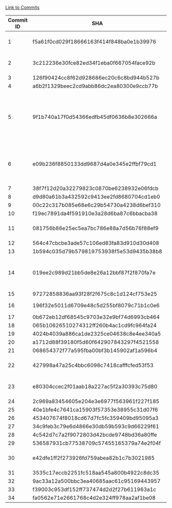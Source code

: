 [Link to Commits](https://github.com/apache/commons-codec/compare/commons-codec-1.14...rel/commons-codec-1.15)

| Commit ID | SHA                                      | Type of Change                              | MC_CG_Precision | MC_CG_Recall | MC_CG_F-Measure | MC_CG_Precision_0.1 | MC_CG_Recall_0.1 | MC_CG_F-Measure_0.1 | MC_CG_Precision_0.2 | MC_CG_Recall_0.2 | MC_CG_F-Measure_0.2 | MC_EG_Precision | MC_EG_Recall | MC_EG_F-Measure | MC_EG_Precision_0.1 | MC_EG_Recall_0.1 | MC_EG_F-Measure_0.1 | MC_EG_Precision_0.2 | MC_EG_Recall_0.2 | MC_EG_F-Measure_0.2 |
|-----------|------------------------------------------|---------------------------------------------|-----------------|--------------|-----------------|---------------------|------------------|---------------------|---------------------|------------------|---------------------|-----------------|--------------|-----------------|---------------------|------------------|---------------------|---------------------|------------------|---------------------|
| 1         | f5a61f0cd029f18666163f414f848ba0e1b39976 | AM, CM, CNM                                 | 0.0746          | 1.0000       | 0.1389          | 0.0762              | 0.8500           | 0.1399              | 0.0542              | 0.4500           | 0.0968              | 0.051194539     | 1            | 0.097402597     | 0.0697              | 0.9333           | 0.1296              | 0.0329              | 0.3333           | 0.0599              |
| 2         | 3c212236e30fce82ed34f1eba0f667054face92b | AF, AM, CM, DSM                             | 0.0815          | 1.0000       | 0.1507          | 0.0885              | 0.9091           | 0.1613              | 0.0655              | 0.5000           | 0.1158              | 0.057432432     | 1            | 0.108626198     | 0.0829              | 1.0000           | 0.1532              | 0.0455              | 0.4118           | 0.0819              |
| 3         | 126f90424cc8f62d928686ec20c6c8bd944b527b | CM                                          | 0.0815          | 1.0000       | 0.1507          | 0.0885              | 0.9091           | 0.1613              | 0.0655              | 0.5000           | 0.1158              | 0.057432432     | 1            | 0.108626198     | 0.0829              | 1.0000           | 0.1532              | 0.0455              | 0.4118           | 0.0819              |
| 4         | a6b2f1329beec2cd9abb86dc2ea80300e9ccb77b | AM, IAF                                     | 0.0876          | 1.0000       | 0.1611          | 0.0957              | 0.9167           | 0.1732              | 0.0756              | 0.5417           | 0.1327              | 0.063333333     | 1            | 0.119122257     | 0.0909              | 1.0000           | 0.1667              | 0.0570              | 0.4737           | 0.1017              |
| 5         | 9f1b740a17f0d54366edfb45df0636b8e302666a | AC, DF, CNPM, AM, CPM, CM, AF, DM, CNF, CNM | 0.1047          | 1.0000       | 0.1895          | 0.1164              | 0.9310           | 0.2069              | 0.1029              | 0.6207           | 0.1765              | 0.08496732      | 1            | 0.156626506     | 0.1226              | 1.0000           | 0.2185              | 0.0988              | 0.6154           | 0.1702              |
| 6         | e09b236f8850133dd9687d4a0e345e2ffbf79cd1 | CPM, CNPM, DM, DF, CPM, AM, CM,             | 0.1047          | 1.0000       | 0.1895          | 0.1164              | 0.9310           | 0.2069              | 0.1029              | 0.6207           | 0.1765              | 0.08496732      | 1            | 0.156626506     | 0.1226              | 1.0000           | 0.2185              | 0.0988              | 0.6154           | 0.1702              |
| 7         | 38f7f12d20a32279823c0870be6238932e06fdcb | CM                                          | 0.1047          | 1.0000       | 0.1895          | 0.1164              | 0.9310           | 0.2069              | 0.1029              | 0.6207           | 0.1765              | 0.08496732      | 1            | 0.156626506     | 0.1226              | 1.0000           | 0.2185              | 0.0988              | 0.6154           | 0.1702              |
| 8         | d9d80a61b3a432592c9413ee2fd8680704cd1eb0 | CM                                          | 0.1079          | 1.0000       | 0.1948          | 0.1202              | 0.9333           | 0.2129              | 0.1029              | 0.6000           | 0.1756              | 0.087947883     | 1            | 0.161676647     | 0.1268              | 1.0000           | 0.2250              | 0.0988              | 0.5926           | 0.1693              |
| 9         | 00c22c317b085e68e6c29b54730a4238d6bef310 | CM                                          | 0.1079          | 1.0000       | 0.1948          | 0.1202              | 0.9333           | 0.2129              | 0.1029              | 0.6000           | 0.1756              | 0.087947883     | 1            | 0.161676647     | 0.1268              | 1.0000           | 0.2250              | 0.0988              | 0.5926           | 0.1693              |
| 10        | f19ec7891da4f591910e3a28d6ba87c6bbacba38 | CM                                          | 0.1079          | 1.0000       | 0.1948          | 0.1202              | 0.9333           | 0.2129              | 0.1029              | 0.6000           | 0.1756              | 0.087947883     | 1            | 0.161676647     | 0.1268              | 1.0000           | 0.2250              | 0.0988              | 0.5926           | 0.1693              |
| 11        | 081756b86e25ec5ea7bc786e88a7d56b76f88ef9 | AC, IAF, CM, CR, AM                         | 0.1285          | 1.0000       | 0.2277          | 0.1440              | 0.9459           | 0.2500              | 0.1351              | 0.6757           | 0.2252              | 0.095652174     | 1            | 0.174603175     | 0.1467              | 1.0000           | 0.2558              | 0.1337              | 0.6970           | 0.2244              |
| 12        | 564c47cbcbe3ade57c106ed83fa83d910d30d408 | AM, CM                                      | 0.1285          | 1.0000       | 0.2277          | 0.1440              | 0.9459           | 0.2500              | 0.1351              | 0.6757           | 0.2252              | 0.094827586     | 1            | 0.173228346     | 0.1460              | 1.0000           | 0.2548              | 0.1329              | 0.6970           | 0.2233              |
| 13        | 1b594c035d79b579819753938f5e53d9435b38b8 | CM                                          | 0.1285          | 1.0000       | 0.2277          | 0.1440              | 0.9459           | 0.2500              | 0.1351              | 0.6757           | 0.2252              | 0.094827586     | 1            | 0.173228346     | 0.1460              | 1.0000           | 0.2548              | 0.1329              | 0.6970           | 0.2233              |
| 14        | 019ee2c989d21bb5de8e26a12bbf87f2f870fa7e | AF, DF, DM, IAM, CPM, CM, AM                | 0.1268          | 1.0000       | 0.2250          | 0.1423              | 0.9444           | 0.2473              | 0.1326              | 0.6667           | 0.2212              | 0.110119048     | 1            | 0.198391421     | 0.1637              | 1.0000           | 0.2814              | 0.1552              | 0.7297           | 0.2559              |
| 15        | 97272858836aa93f28f2f675c8c1d124cf753e25 | CM, AM                                      | 0.1298          | 1.0000       | 0.2298          | 0.1458              | 0.9459           | 0.2527              | 0.1374              | 0.6757           | 0.2283              | 0.110119048     | 1            | 0.198391421     | 0.1637              | 1.0000           | 0.2814              | 0.1552              | 0.7297           | 0.2559              |
| 16        | 196f32e5011d6709e48c5d255bf8079c71b1c0e6 | CM, DF, DM, AC                              | 0.1298          | 1.0000       | 0.2298          | 0.1494              | 0.9730           | 0.2590              | 0.1514              | 0.7568           | 0.2523              | 0.095238095     | 1            | 0.173913043     | 0.1422              | 0.9688           | 0.2480              | 0.1462              | 0.7813           | 0.2463              |
| 17        | 0b672eb12df68545c9703e32e9bf74d6993cb464 | CM                                          | 0.1298          | 1.0000       | 0.2298          | 0.1494              | 0.9730           | 0.2590              | 0.1514              | 0.7568           | 0.2523              | 0.095238095     | 1            | 0.173913043     | 0.1422              | 0.9688           | 0.2480              | 0.1462              | 0.7813           | 0.2463              |
| 18        | 065b10626510274312ff260b4ac1cd9fc964fa24 | CM                                          | 0.1298          | 1.0000       | 0.2298          | 0.1494              | 0.9730           | 0.2590              | 0.1514              | 0.7568           | 0.2523              | 0.095238095     | 1            | 0.173913043     | 0.1422              | 0.9688           | 0.2480              | 0.1462              | 0.7813           | 0.2463              |
| 19        | 4024b4039a886ca1de2325ce04638c8e4ee340a5 | CM                                          | 0.1298          | 1.0000       | 0.2298          | 0.1494              | 0.9730           | 0.2590              | 0.1514              | 0.7568           | 0.2523              | 0.09495549      | 1            | 0.173441734     | 0.1422              | 0.9688           | 0.2480              | 0.1462              | 0.7813           | 0.2463              |
| 20        | a1712d88f39180f5d60f642907843297f4521558 | CM                                          | 0.1298          | 1.0000       | 0.2298          | 0.1494              | 0.9730           | 0.2590              | 0.1514              | 0.7568           | 0.2523              | 0.09495549      | 1            | 0.173441734     | 0.1422              | 0.9688           | 0.2480              | 0.1462              | 0.7813           | 0.2463              |
| 21        | 068654372f77a595fba00bf3b145902af1a596b4 | DM                                          | 0.1298          | 1.0000       | 0.2298          | 0.1494              | 0.9730           | 0.2590              | 0.1514              | 0.7568           | 0.2523              | 0.09495549      | 1            | 0.173441734     | 0.1422              | 0.9688           | 0.2480              | 0.1462              | 0.7813           | 0.2463              |
| 22        | 427998a47a25c4bbc6098c7418cafffcfed53f53 | DAF, DM, CM                                 | 0.1206          | 1.0000       | 0.2152          | 0.1387              | 0.9706           | 0.2426              | 0.1374              | 0.7353           | 0.2315              | 0.089820359     | 1            | 0.164835165     | 0.1343              | 0.9667           | 0.2358              | 0.1310              | 0.7333           | 0.2222              |
| 23        | e80304ccec2f01aab18a227ac5f2a30393c75d80 | AC, CM, DM, DF                              | 0.1206          | 1.0000       | 0.2152          | 0.1387              | 0.9706           | 0.2426              | 0.1374              | 0.7353           | 0.2315              | 0.089820359     | 1            | 0.164835165     | 0.1343              | 0.9667           | 0.2358              | 0.1310              | 0.7333           | 0.2222              |
| 24        | 2c969a83454605e204e3e6977f563961f227f185 | CM, AM                                      | 0.1298          | 1.0000       | 0.2298          | 0.1494              | 0.9730           | 0.2590              | 0.1514              | 0.7568           | 0.2523              | 0.094117647     | 1            | 0.172043011     | 0.1422              | 0.9688           | 0.2480              | 0.1462              | 0.7813           | 0.2463              |
| 25        | 40e1bfe4c7641ca15903f57353e38955c31d07f6 | DAF                                         | 0.1298          | 1.0000       | 0.2298          | 0.1494              | 0.9730           | 0.2590              | 0.1514              | 0.7568           | 0.2523              | 0.094117647     | 1            | 0.172043011     | 0.1422              | 0.9688           | 0.2480              | 0.1462              | 0.7813           | 0.2463              |
| 26        | 453407674f8018cd67d7fc5fc359409bd95095a3 | CM                                          | 0.1298          | 1.0000       | 0.2298          | 0.1494              | 0.9730           | 0.2590              | 0.1514              | 0.7568           | 0.2523              | 0.094117647     | 1            | 0.172043011     | 0.1422              | 0.9688           | 0.2480              | 0.1462              | 0.7813           | 0.2463              |
| 27        | 34c9feb3c79e6d4866e30db59b593c9d66229f61 | CM                                          | 0.1298          | 1.0000       | 0.2298          | 0.1494              | 0.9730           | 0.2590              | 0.1514              | 0.7568           | 0.2523              | 0.094117647     | 1            | 0.172043011     | 0.1422              | 0.9688           | 0.2480              | 0.1462              | 0.7813           | 0.2463              |
| 28        | 4c542d7c7a2f9072803d42bcde9748bd36a80ffe | AC                                          | 0.1359          | 1.0000       | 0.2393          | 0.1564              | 0.9744           | 0.2695              | 0.1604              | 0.7692           | 0.2655              | 0.107246377     | 1            | 0.193717277     | 0.1614              | 0.9730           | 0.2769              | 0.1705              | 0.8108           | 0.2817              |
| 29        | 536587931cb77538709c57455165379a74e2f04f | CM                                          | 0.1359          | 1.0000       | 0.2393          | 0.1564              | 0.9744           | 0.2695              | 0.1604              | 0.7692           | 0.2655              | 0.105263158     | 1            | 0.19047619      | 0.1577              | 0.9722           | 0.2713              | 0.1657              | 0.8056           | 0.2749              |
| 30        | e42dfe1ff2f273926fd759abea82b1c7b3021985 | AM, DM, CNM                                 | 0.1419          | 1.0000       | 0.2485          | 0.1633              | 0.9756           | 0.2797              | 0.1693              | 0.7805           | 0.2783              | 0.110465116     | 1            | 0.19895288      | 0.1652              | 0.9737           | 0.2824              | 0.1751              | 0.8158           | 0.2884              |
| 31        | 3535c17eccb2251fc518aa545a800b4922c8dc35 | AM, CM                                      | 0.1419          | 1.0000       | 0.2485          | 0.1633              | 0.9756           | 0.2797              | 0.1737              | 0.8049           | 0.2857              | 0.110465116     | 1            | 0.19895288      | 0.1652              | 0.9737           | 0.2824              | 0.1798              | 0.8421           | 0.2963              |
| 32        | 9ac33a12a500bbc3ea40685aac61c95169443957 | AM                                          | 0.1419          | 1.0000       | 0.2485          | 0.1633              | 0.9756           | 0.2797              | 0.1737              | 0.8049           | 0.2857              | 0.110465116     | 1            | 0.19895288      | 0.1652              | 0.9737           | 0.2824              | 0.1798              | 0.8421           | 0.2963              |
| 33        | f39003c953df152ff737474d2d2f27b611963a1c | AM, CM                                      | 0.1448          | 1.0000       | 0.2530          | 0.1667              | 0.9762           | 0.2847              | 0.1780              | 0.8095           | 0.2918              | 0.113043478     | 1            | 0.203125        | 0.1689              | 0.9744           | 0.2879              | 0.1844              | 0.8462           | 0.3028              |
| 34        | fa0562e71e2661768c4d2e324ff978aa2af1be08 | AM                                          | 0.1448          | 1.0000       | 0.2530          | 0.1667              | 0.9762           | 0.2847              | 0.1780              | 0.8095           | 0.2918              | 0.113043478     | 1            | 0.203125        | 0.1689              | 0.9744           | 0.2879              | 0.1844              | 0.8462           | 0.3028              |
